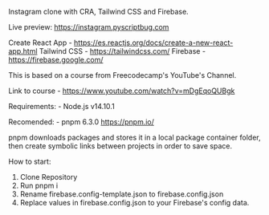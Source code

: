 Instagram clone with CRA, Tailwind CSS and Firebase.

Live preview: https://instagram.pyscriptbug.com

Create React App - https://es.reactjs.org/docs/create-a-new-react-app.html
Tailwind CSS - https://tailwindcss.com/
Firebase - https://firebase.google.com/

This is based on a course from Freecodecamp's YouTube's Channel.

Link to course - https://www.youtube.com/watch?v=mDgEqoQUBgk

Requirements:
    - Node.js v14.10.1

Recomended:
    - pnpm 6.3.0 https://pnpm.io/

pnpm downloads packages and stores it in a local package container folder, then create symbolic links between projects in order to save space.

How to start:

1) Clone Repository
2) Run pnpm i
3) Rename firebase.config-template.json to firebase.config.json
4) Replace values in firebase.config.json to your Firebase's config data.